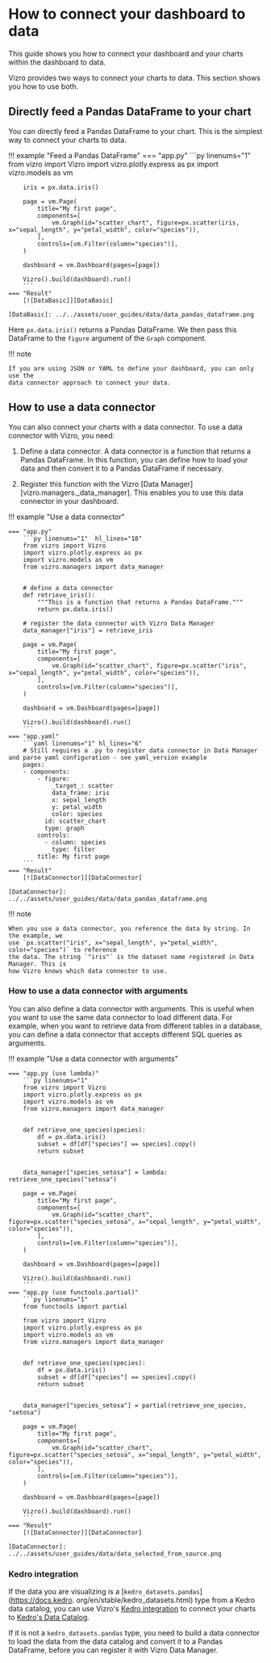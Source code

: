 # How to connect your dashboard to data

This guide shows you how to connect your dashboard and your charts within the dashboard to data.

Vizro provides two ways to connect your charts to data. This section shows you how to use both.

## Directly feed a Pandas DataFrame to your chart

You can directly feed a Pandas DataFrame to your chart. This is the simplest way to connect your charts to data.

!!! example "Feed a Pandas DataFrame"
    === "app.py"
        ```py linenums="1"
        from vizro import Vizro
        import vizro.plotly.express as px
        import vizro.models as vm

        iris = px.data.iris()

        page = vm.Page(
            title="My first page",
            components=[
                vm.Graph(id="scatter_chart", figure=px.scatter(iris, x="sepal_length", y="petal_width", color="species")),
            ],
            controls=[vm.Filter(column="species")],
        )

        dashboard = vm.Dashboard(pages=[page])

        Vizro().build(dashboard).run()
        ```
    === "Result"
        [![DataBasic]][DataBasic]

    [DataBasic]: ../../assets/user_guides/data/data_pandas_dataframe.png

Here `px.data.iris()` returns a Pandas DataFrame. We then pass this DataFrame to the `figure` argument of the `Graph` component.

!!! note

    If you are using JSON or YAML to define your dashboard, you can only use the
    data connector approach to connect your data.



## How to use a data connector

You can also connect your charts with a data connector. To use a data connector with
Vizro, you need:

1. Define a data connector. A data connector is a function
   that returns a Pandas DataFrame. In this function, you can define how to load your
   data and then convert it to a Pandas DataFrame if necessary.

2. Register this function with the Vizro [Data Manager][vizro.managers._data_manager].
   This enables you to use this data connector
   in your dashboard.

!!! example "Use a data connector"
    
    === "app.py"
        ```py linenums="1"  hl_lines="18"
        from vizro import Vizro
        import vizro.plotly.express as px
        import vizro.models as vm
        from vizro.managers import data_manager


        # define a data connector
        def retrieve_iris():
            """This is a function that returns a Pandas DataFrame."""
            return px.data.iris()

        # register the data connector with Vizro Data Manager
        data_manager["iris"] = retrieve_iris

        page = vm.Page(
            title="My first page",
            components=[
                vm.Graph(id="scatter_chart", figure=px.scatter("iris", x="sepal_length", y="petal_width", color="species")),
            ],
            controls=[vm.Filter(column="species")],
        )

        dashboard = vm.Dashboard(pages=[page])

        Vizro().build(dashboard).run()
        ```
    === "app.yaml"
        ```yaml linenums="1" hl_lines="6"
        # Still requires a .py to register data connector in Data Manager and parse yaml configuration - see yaml_version example
        pages:
        - components:
            - figure:
                _target_: scatter
                data_frame: iris
                x: sepal_length
                y: petal_width
                color: species
              id: scatter_chart
              type: graph
            controls:
              - column: species
                type: filter
            title: My first page
        ```
    === "Result"
        [![DataConnector]][DataConnector]

    [DataConnector]: ../../assets/user_guides/data/data_pandas_dataframe.png

!!! note

    When you use a data connector, you reference the data by string. In the example, we
    use `px.scatter("iris", x="sepal_length", y="petal_width", color="species")` to reference
    the data. The string `"iris"` is the dataset name registered in Data Manager. This is
    how Vizro knows which data connector to use.


### How to use a data connector with arguments

You can also define a data connector with arguments. This is useful when you want to
use the same data connector to load different data. For example, when you want to
retrieve data from different tables in a database, you can define a data connector
that accepts different SQL queries as arguments.

!!! example "Use a data connector with arguments"
    
    === "app.py (use lambda)"
        ```py linenums="1"
        from vizro import Vizro
        import vizro.plotly.express as px
        import vizro.models as vm
        from vizro.managers import data_manager


        def retrieve_one_species(species):
            df = px.data.iris()
            subset = df[df["species"] == species].copy()
            return subset


        data_manager["species_setosa"] = lambda: retrieve_one_species("setosa")

        page = vm.Page(
            title="My first page",
            components=[
                vm.Graph(id="scatter_chart", figure=px.scatter("species_setosa", x="sepal_length", y="petal_width", color="species")),
            ],
            controls=[vm.Filter(column="species")],
        )

        dashboard = vm.Dashboard(pages=[page])

        Vizro().build(dashboard).run()
        ```
    === "app.py (use functools.partial)"
        ```py linenums="1"
        from functools import partial

        from vizro import Vizro
        import vizro.plotly.express as px
        import vizro.models as vm
        from vizro.managers import data_manager


        def retrieve_one_species(species):
            df = px.data.iris()
            subset = df[df["species"] == species].copy()
            return subset


        data_manager["species_setosa"] = partial(retrieve_one_species, "setosa")

        page = vm.Page(
            title="My first page",
            components=[
                vm.Graph(id="scatter_chart", figure=px.scatter("species_setosa", x="sepal_length", y="petal_width", color="species")),
            ],
            controls=[vm.Filter(column="species")],
        )

        dashboard = vm.Dashboard(pages=[page])

        Vizro().build(dashboard).run()
        ```
    === "Result"
        [![DataConnector]][DataConnector]

    [DataConnector]: ../../assets/user_guides/data/data_selected_from_source.png


### Kedro integration

If the data you are visualizing is a [`kedro_datasets.pandas`](https://docs.kedro.
org/en/stable/kedro_datasets.html) type from a Kedro data catalog, you can use
Vizro's [Kedro integration](integration.md#kedro) to connect your charts to [Kedro's Data Catalog](https://docs.kedro.org/en/stable/data/index.html).

If it is not a `kedro_datasets.pandas` type, you need to build a
data connector to load the data from the data catalog and convert it to a Pandas
DataFrame, before you can register it with Vizro Data Manager.

